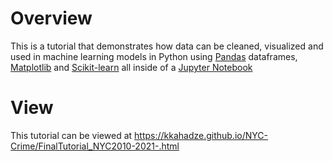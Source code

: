 # Overview
This is a tutorial that demonstrates how data can be cleaned, visualized and used in machine learning models in Python using [Pandas](https://pandas.pydata.org/docs/getting_started/index.html) dataframes, [Matplotlib](https://matplotlib.org/stable/users/index) and [Scikit-learn](https://scikit-learn.org/stable/user_guide.html) all inside of a [Jupyter Notebook](https://jupyter.org/)
# View
This tutorial can be viewed at https://kkahadze.github.io/NYC-Crime/FinalTutorial_NYC2010-2021-.html
